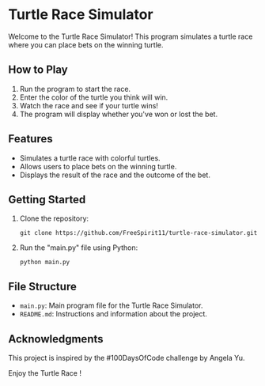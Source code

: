 # Turtle Race Simulator

Welcome to the Turtle Race Simulator! This program simulates a turtle race where you can place bets on the winning turtle.

## How to Play

1. Run the program to start the race.
2. Enter the color of the turtle you think will win.
3. Watch the race and see if your turtle wins!
4. The program will display whether you've won or lost the bet.

## Features

- Simulates a turtle race with colorful turtles.
- Allows users to place bets on the winning turtle.
- Displays the result of the race and the outcome of the bet.

## Getting Started

1. Clone the repository:
    ```shell
    git clone https://github.com/FreeSpirit11/turtle-race-simulator.git
    
2. Run the "main.py" file using Python:
   ```shell
   python main.py

## File Structure

- `main.py`: Main program file for the Turtle Race Simulator.
- `README.md`: Instructions and information about the project.

## Acknowledgments

This project is inspired by the #100DaysOfCode challenge by Angela Yu.

Enjoy the Turtle Race !

   

   

